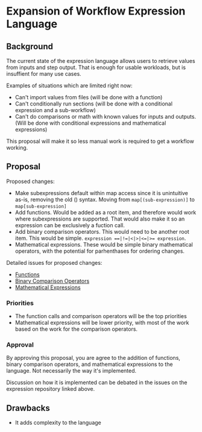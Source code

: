 # Expansion of Workflow Expression Language

## Background

The current state of the expression language allows users to retrieve values from inputs and step output. That is enough for usable workloads, but is insuffient for many use cases.

Examples of situations which are limited right now:
- Can't import values from files (will be done with a function)
- Can't conditionally run sections (will be done with a conditional expression and a sub-workflow)
- Can't do comparisons or math with known values for inputs and outputs. (Will be done with conditional expressions and mathematical expressions)

This proposal will make it so less manual work is required to get a workflow working.

## Proposal

Proposed changes:
- Make subexpressions default within map access since it is unintuitive as-is, removing the old () syntax. Moving from `map[(sub-expression)]` to `map[sub-expression]`
- Add functions. Would be added as a root item, and therefore would work where subexpressions are supported. That would also make it so an expression can be exclusively a fuction call.
- Add binary comparison operators. This would need to be another root item. This would be simple. `expression ==|!=|<|>|<=|>= expression`.
- Mathematical expressions. These would be simple binary mathematical operators, with the potential for parhenthases for ordering changes.

Detailed issues for proposed changes:
- [Functions](https://github.com/arcalot/arcaflow-expressions/issues/1)
- [Binary Comparison Operators](https://github.com/arcalot/arcaflow-expressions/issues/2)
- [Mathematical Expressions](https://github.com/arcalot/arcaflow-expressions/issues/3)

### Priorities 
- The function calls and comparison operators will be the top priorities
- Mathematical expressions will be lower priority, with most of the work based on the work for the comparison operators.

### Approval
By approving this proposal, you are agree to the addition of functions, binary comparison operators, and mathematical expressions to the language. Not necessarily the way it's implemented.

Discussion on how it is implemented can be debated in the issues on the expression repository linked above.

## Drawbacks
- It adds complexity to the language